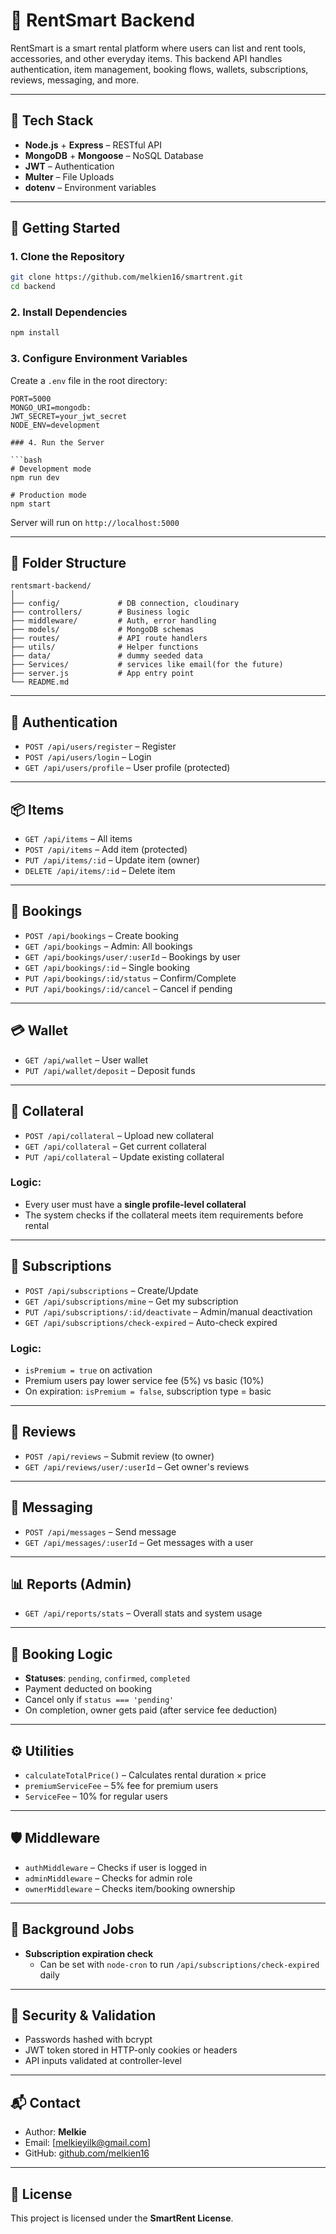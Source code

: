 
# 🧠 RentSmart Backend

RentSmart is a smart rental platform where users can list and rent tools, accessories, and other everyday items. This backend API handles authentication, item management, booking flows, wallets, subscriptions, reviews, messaging, and more.

---

## 🔧 Tech Stack

- **Node.js** + **Express** – RESTful API
- **MongoDB** + **Mongoose** – NoSQL Database
- **JWT** – Authentication
- **Multer** – File Uploads
- **dotenv** – Environment variables

---

## 🚀 Getting Started

### 1. Clone the Repository

```bash
git clone https://github.com/melkien16/smartrent.git
cd backend
```

### 2. Install Dependencies

```bash
npm install
```

### 3. Configure Environment Variables

Create a `.env` file in the root directory:

```env
PORT=5000
MONGO_URI=mongodb:
JWT_SECRET=your_jwt_secret
NODE_ENV=development

### 4. Run the Server

```bash
# Development mode
npm run dev

# Production mode
npm start
```

Server will run on `http://localhost:5000`

---

## 📁 Folder Structure

```
rentsmart-backend/
│
├── config/             # DB connection, cloudinary
├── controllers/        # Business logic
├── middleware/         # Auth, error handling
├── models/             # MongoDB schemas
├── routes/             # API route handlers
├── utils/              # Helper functions
├── data/               # dummy seeded data
├── Services/           # services like email(for the future)
├── server.js           # App entry point
└── README.md
```

---

## 🔐 Authentication

- `POST /api/users/register` – Register
- `POST /api/users/login` – Login
- `GET /api/users/profile` – User profile (protected)

---

## 📦 Items

- `GET /api/items` – All items
- `POST /api/items` – Add item (protected)
- `PUT /api/items/:id` – Update item (owner)
- `DELETE /api/items/:id` – Delete item

---

## 📅 Bookings

- `POST /api/bookings` – Create booking
- `GET /api/bookings` – Admin: All bookings
- `GET /api/bookings/user/:userId` – Bookings by user
- `GET /api/bookings/:id` – Single booking
- `PUT /api/bookings/:id/status` – Confirm/Complete
- `PUT /api/bookings/:id/cancel` – Cancel if pending

---

## 💳 Wallet

- `GET /api/wallet` – User wallet
- `PUT /api/wallet/deposit` – Deposit funds

---

## 💼 Collateral

- `POST /api/collateral` – Upload new collateral
- `GET /api/collateral` – Get current collateral
- `PUT /api/collateral` – Update existing collateral

### Logic:
- Every user must have a **single profile-level collateral**
- The system checks if the collateral meets item requirements before rental

---

## 💎 Subscriptions

- `POST /api/subscriptions` – Create/Update
- `GET /api/subscriptions/mine` – Get my subscription
- `PUT /api/subscriptions/:id/deactivate` – Admin/manual deactivation
- `GET /api/subscriptions/check-expired` – Auto-check expired

### Logic:
- `isPremium = true` on activation
- Premium users pay lower service fee (5%) vs basic (10%)
- On expiration: `isPremium = false`, subscription type = basic

---

## 🌟 Reviews

- `POST /api/reviews` – Submit review (to owner)
- `GET /api/reviews/user/:userId` – Get owner's reviews

---

## 💬 Messaging

- `POST /api/messages` – Send message
- `GET /api/messages/:userId` – Get messages with a user

---

## 📊 Reports (Admin)

- `GET /api/reports/stats` – Overall stats and system usage

---

## 🔄 Booking Logic

- **Statuses**: `pending`, `confirmed`, `completed`
- Payment deducted on booking
- Cancel only if `status === 'pending'`
- On completion, owner gets paid (after service fee deduction)

---

## ⚙️ Utilities

- `calculateTotalPrice()` – Calculates rental duration × price
- `premiumServiceFee` – 5% fee for premium users
- `ServiceFee` – 10% for regular users

---

## 🛡️ Middleware

- `authMiddleware` – Checks if user is logged in
- `adminMiddleware` – Checks for admin role
- `ownerMiddleware` – Checks item/booking ownership

---

## 🔁 Background Jobs

- **Subscription expiration check**
  - Can be set with `node-cron` to run `/api/subscriptions/check-expired` daily

---

## 🔐 Security & Validation

- Passwords hashed with bcrypt
- JWT token stored in HTTP-only cookies or headers
- API inputs validated at controller-level

---

## 📬 Contact

- Author: **Melkie**
- Email: [melkieyilk@gmail.com]
- GitHub: [github.com/melkien16](https://github.com/melkien16)

---

## 📃 License

This project is licensed under the **SmartRent License**.
